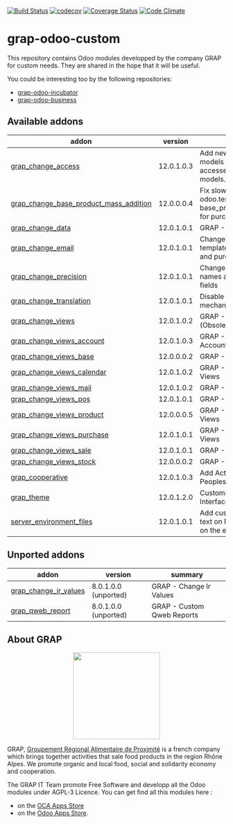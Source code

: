 [![Build Status](https://travis-ci.org/grap/grap-odoo-custom.svg?branch=12.0)](https://travis-ci.org/grap/grap-odoo-custom?branch=12.0)
[![codecov](https://codecov.io/gh/grap/grap-odoo-custom/branch/12.0/graph/badge.svg)](https://codecov.io/gh/grap/grap-odoo-custom)
[![Coverage Status](https://coveralls.io/repos/github/grap/grap-odoo-custom/badge.svg?branch=12.0)](https://coveralls.io/github/grap/grap-odoo-custom?branch=12.0)
[![Code Climate](https://codeclimate.com/github/grap/grap-odoo-custom/badges/gpa.svg)](https://codeclimate.com/github/grap/grap-odoo-custom)


# grap-odoo-custom

This repository contains Odoo modules developped by the company GRAP for
custom needs. They are shared in the hope that it will be useful.

You could be interesting too by the following repositories:

* [grap-odoo-incubator](https://github.com/grap/grap-odoo-incubator)
* [grap-odoo-business](https://github.com/grap/grap-odoo-business)

[//]: # (addons)

Available addons
----------------
addon | version | summary
--- | --- | ---
[grap_change_access](grap_change_access/) | 12.0.1.0.3 | Add new groups for specific models and change accesses for a number of models.
[grap_change_base_product_mass_addition](grap_change_base_product_mass_addition/) | 12.0.0.0.4 | Fix slow call to odoo.tests.Form, used in base_product_mass_addition, for purchase_quick module
[grap_change_data](grap_change_data/) | 12.0.1.0.1 | GRAP - Change Data
[grap_change_email](grap_change_email/) | 12.0.1.0.1 | Change default email template for invoices, sale and purchase orders
[grap_change_precision](grap_change_precision/) | 12.0.1.0.1 | Change the precisions names and values of some fields
[grap_change_translation](grap_change_translation/) | 12.0.1.0.1 | Disable the translation mechanism for a many fields
[grap_change_views](grap_change_views/) | 12.0.1.0.2 | GRAP - Change Views (Obsolete)
[grap_change_views_account](grap_change_views_account/) | 12.0.1.0.3 | GRAP - Change Views Account
[grap_change_views_base](grap_change_views_base/) | 12.0.0.0.2 | GRAP - Change Base Views
[grap_change_views_calendar](grap_change_views_calendar/) | 12.0.1.0.2 | GRAP - Change Calendar Views
[grap_change_views_mail](grap_change_views_mail/) | 12.0.1.0.2 | GRAP - Change Mail Views
[grap_change_views_pos](grap_change_views_pos/) | 12.0.1.0.1 | GRAP - Change POS Views
[grap_change_views_product](grap_change_views_product/) | 12.0.0.0.5 | GRAP - Change Product Views
[grap_change_views_purchase](grap_change_views_purchase/) | 12.0.1.0.1 | GRAP - Change Purchase Views
[grap_change_views_sale](grap_change_views_sale/) | 12.0.1.0.1 | GRAP - Change Sale Views
[grap_change_views_stock](grap_change_views_stock/) | 12.0.0.0.2 | GRAP - Change Stock Views
[grap_cooperative](grap_cooperative/) | 12.0.1.0.3 | Add Activities, Colleges, Peoples, Members, etc.
[grap_theme](grap_theme/) | 12.0.1.2.0 | Customize Odoo web User Interface
[server_environment_files](server_environment_files/) | 12.0.1.0.1 | Add custom CSS and extra text on PoS ticket depending on the environment


Unported addons
---------------
addon | version | summary
--- | --- | ---
[grap_change_ir_values](grap_change_ir_values/) | 8.0.1.0.0 (unported) | GRAP - Change Ir Values
[grap_qweb_report](grap_qweb_report/) | 8.0.1.0.0 (unported) | GRAP - Custom Qweb Reports

[//]: # (end addons)

## About GRAP

<p align="center">
   <img src="http://www.grap.coop/wp-content/uploads/2016/11/GRAP.png" width="200"/>
</p>

GRAP, [Groupement Régional Alimentaire de Proximité](http://www.grap.coop) is a
french company which brings together activities that sale food products in the
region Rhône Alpes. We promote organic and local food, social and solidarity
economy and cooperation.

The GRAP IT Team promote Free Software and developp all the Odoo modules under
AGPL-3 Licence. You can get find all this modules here :
* on the [OCA Apps Store](https://odoo-community.org/shop?&search=GRAP)
* on the [Odoo Apps Store](https://www.odoo.com/apps/modules/browse?author=GRAP).
